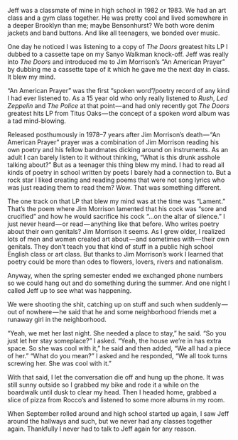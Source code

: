 <!-----title: Altar of Silence
description: 'Jim Morrison, Jeff and the Runaway'
date: '2016-10-14T17:02:33.499Z'
slug: 7b1b532f28f6
----->

Jeff was a classmate of mine in high school in 1982 or 1983. We had an art class and a gym class together. He was pretty cool and lived somewhere in a deeper Brooklyn than me; maybe Bensonhurst? We both wore denim jackets and band buttons. And like all teenagers, we bonded over music.

One day he noticed I was listening to a copy of _The Doors_ greatest hits LP I dubbed to a cassette tape on my Sanyo Walkman knock-off. Jeff was really into _The Doors_ and introduced me to Jim Morrison’s “An American Prayer” by dubbing me a cassette tape of it which he gave me the next day in class. It blew my mind.

“An American Prayer” was the first “spoken word”/poetry record of any kind I had ever listened to. As a 15 year old who only really listened to _Rush_, _Led Zeppelin_ and _The Police_ at that point — and had only recently got _The Doors_ greatest hits LP from Titus Oaks — the concept of a spoken word album was a tad mind-blowing.

Released posthumously in 1978–7 years after Jim Morrison’s death — “An American Prayer” prayer was a combination of Jim Morrison reading his own poetry and his fellow bandmates dicking around on instruments. As an adult I can barely listen to it without thinking, “What is this drunk asshole talking about?” But as a teenager this thing blew my mind. I had to read all kinds of poetry in school written by poets I barely had a connection to. But a rock star I liked creating and reading poems that were not song lyrics who was just reading them to read them? Wow. That was something different.

The one track on that LP that blew my mind was at the time was “Lament.” That’s the poem where Jim Morrison lamented that his cock was “sore and crucified” and how he would sacrifice his cock “…on the altar of silence.” I just never heard — or read — anything like that before. Who writes poetry about their own genitals? Jim Morrison it seems. As I grew older, I realized lots of men and women created art about — and sometimes with — their own genitals. They don’t teach you that kind of stuff in a public high school English class or art class. But thanks to Jim Morrison’s work I learned that poetry could be more than odes to flowers, lovers, rivers and nationalism.

Anyway, when the spring semester ended we exchanged phone numbers so we could hang out and do something during the summer. And one night I called Jeff up to see what was happening.

We were shooting the shit, catching up on stuff and such when suddenly — out of nowhere — he said that he and some neighborhood friends met a runaway girl in the neighborhood.

“Yeah, we met her last night. She needed a place to stay,” he said. “So you just let her stay someplace?” I asked. “Yeah, the house we’re in has extra space. So she was cool with it,” he said and then added, “We all had a piece of her.” “What do you mean?” I asked and he responded, “We all took turns screwing her. She was cool with it.”

With that said, I let the conversation die off and hung up the phone. It was still sunny outside so I grabbed my bike and rode it a while on the boardwalk until dusk to clear my head. Then I headed home, grabbed a slice of pizza from Rocco’s and listened to some more albums in my room.

When September rolled around and high school started up again, I saw Jeff around the hallways and such, but we never had any classes together again. Thankfully I never had to talk to Jeff again for any reason.